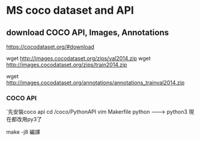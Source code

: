 # MS coco dataset and API


## download COCO API, Images, Annotations
https://cocodataset.org/#download

  wget http://images.cocodataset.org/zips/val2014.zip
  wget http://images.cocodataset.org/zips/train2014.zip
  
  wget http://images.cocodataset.org/annotations/annotations_trainval2014.zip
  
### COCO API
  `先安裝coco api
 cd /coco/PythonAPI
 vim Makerfile
 python ---> python3 現在都改用py3了
 
 make -j8 編譯
